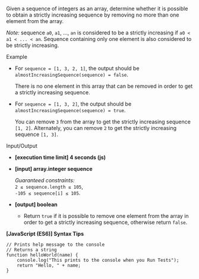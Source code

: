 Given a sequence of integers as an array, determine whether it is possible to
obtain a strictly increasing sequence by removing no more than one element from
the array.

_Note:_ sequence `a0`, `a1`, ..., `an` is considered to be a strictly increasing
if `a0 < a1 < ... < an`. Sequence containing only one element is also considered
to be strictly increasing.

Example

- For `sequence = [1, 3, 2, 1]`, the output should be  
  `almostIncreasingSequence(sequence) = false`.

  There is no one element in this array that can be removed in order to get a
  strictly increasing sequence.

- For `sequence = [1, 3, 2]`, the output should be  
  `almostIncreasingSequence(sequence) = true`.

  You can remove `3` from the array to get the strictly increasing sequence
  `[1, 2]`. Alternately, you can remove `2` to get the strictly increasing
  sequence `[1, 3]`.

Input/Output

- **\[execution time limit\] 4 seconds (js)**

- **\[input\] array.integer sequence**

  _Guaranteed constraints:_  
  `2 ≤ sequence.length ≤ 105`,  
  `-105 ≤ sequence[i] ≤ 105`.

- **\[output\] boolean**

  - Return `true` if it is possible to remove one element from the array in
    order to get a strictly increasing sequence, otherwise return `false`.

**\[JavaScript (ES6)\] Syntax Tips**

    // Prints help message to the console
    // Returns a string
    function helloWorld(name) {
        console.log("This prints to the console when you Run Tests");
        return "Hello, " + name;
    }
